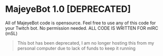 # MajeyeBot 1.0 [DEPRECATED]
All of MajeyeBot code is opensource.
Feel free to use any of this code for your Twitch bot.
No permission needed.
ALL CODE IS WRITTEN FOR mIRC (mSL)

>This bot has been deprecated,
>I am no longer hosting this from my personal computer
>due to lack of funds to keep it running
